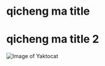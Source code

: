 # qicheng ma title
# qicheng ma title 2
![Image of Yaktocat](https://octodex.github.com/images/yaktocat.png)
